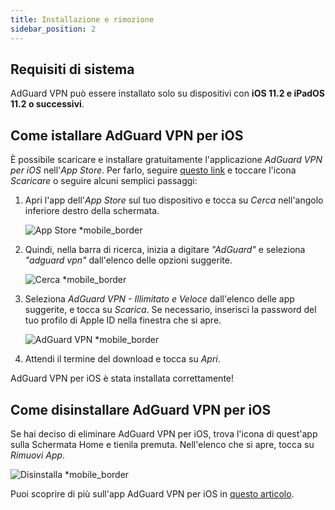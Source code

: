 ```yaml
---
title: Installazione e rimozione
sidebar_position: 2
---
```


## Requisiti di sistema

AdGuard VPN può essere installato solo su dispositivi con **iOS 11.2 e iPadOS 11.2 o successivi**.

## Come istallare AdGuard VPN per iOS

È possibile scaricare e installare gratuitamente l'applicazione *AdGuard VPN per iOS* nell'*App Store*. Per farlo, seguire [questo link](https://agrd.io/ios_vpn) e toccare l'icona *Scaricare* o seguire alcuni semplici passaggi:

1. Apri l'app dell'*App Store* sul tuo dispositivo e tocca su *Cerca* nell'angolo inferiore destro della schermata.

    ![App Store *mobile_border](https://cdn.adguardvpn.com/content/kb/vpn/ios/app-store-en.png)

1. Quindi, nella barra di ricerca, inizia a digitare *"AdGuard"* e seleziona *"adguard vpn"* dall'elenco delle opzioni suggerite.

    ![Cerca *mobile_border](https://cdn.adguardvpn.com/content/kb/vpn/ios/search-en.png)

1. Seleziona *AdGuard VPN - Illimitato e Veloce* dall'elenco delle app suggerite, e tocca su *Scarica*. Se necessario, inserisci la password del tuo profilo di Apple ID nella finestra che si apre.

    ![AdGuard VPN *mobile_border](https://cdn.adguardvpn.com/content/kb/vpn/ios/adguard-vpn-en.png)

1. Attendi il termine del download e tocca su *Apri*.

AdGuard VPN per iOS è stata installata correttamente!

## Come disinstallare AdGuard VPN per iOS

Se hai deciso di eliminare AdGuard VPN per iOS, trova l'icona di quest'app sulla Schermata Home e tienila premuta. Nell'elenco che si apre, tocca su *Rimuovi App*.

![Disinstalla *mobile_border](https://cdn.adguardvpn.com/public/Adguard/kb/vpn-install/deinstall-en.png)

Puoi scoprire di più sull'app AdGuard VPN per iOS in [questo articolo](adguard-vpn-for-ios/overview).
